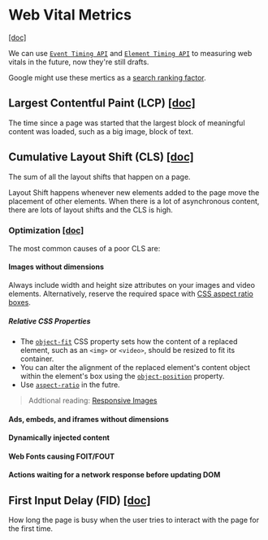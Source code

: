 # Web Vital Metrics

[[doc]](https://web.dev/vitals/)

We can use [`Event Timing API`](https://wicg.github.io/event-timing/) and [`Element Timing API`](https://wicg.github.io/element-timing/) to measuring web vitals in the future, now they're still drafts.

Google might use these mertics as a [search ranking factor](https://support.google.com/webmasters/answer/9205520?hl=en).

## Largest Contentful Paint (LCP) [[doc]](https://web.dev/lcp/)

The time since a page was started that the largest block of meaningful content was loaded, such as a big image, block of text.

## Cumulative Layout Shift (CLS) [[doc]](https://web.dev/cls/)

The sum of all the layout shifts that happen on a page.

Layout Shift happens whenever new elements added to the page move the placement of other elements. When there is a lot of asynchronous content, there are lots of layout shifts and the CLS is high.

### Optimization [[doc]](https://web.dev/optimize-cls/)

The most common causes of a poor CLS are:

#### Images without dimensions

Always include width and height size attributes on your images and video elements. Alternatively, reserve the required space with [CSS aspect ratio boxes](https://css-tricks.com/aspect-ratio-boxes/).

##### Relative CSS Properties

- The [`object-fit`](https://developer.mozilla.org/en-US/docs/Web/CSS/object-fit) CSS property sets how the content of a replaced element, such as an `<img>` or `<video>`, should be resized to fit its container.
- You can alter the alignment of the replaced element's content object within the element's box using the [`object-position`](https://developer.mozilla.org/en-US/docs/Web/CSS/object-position) property.
- Use [`aspect-ratio`](https://developer.mozilla.org/en-US/docs/Web/CSS/aspect-ratio) in the futre.

> Addtional reading: [Responsive Images](https://css-tricks.com/responsive-images-css/)

#### Ads, embeds, and iframes without dimensions

#### Dynamically injected content

#### Web Fonts causing FOIT/FOUT

#### Actions waiting for a network response before updating DOM

## First Input Delay (FID) [[doc]](https://web.dev/fid/)

How long the page is busy when the user tries to interact with the page for the first time.
